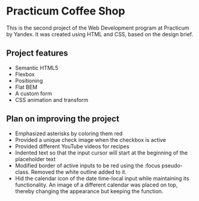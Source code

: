# Practicum Coffee Shop

This is the second project of the Web Development program at Practicum by Yandex. It was created using HTML and CSS, based on the design brief.

## Project features

- Semantic HTML5
- Flexbox
- Positioning
- Flat BEM
- A custom form
- CSS animation and transform

## Plan on improving the project

- Emphasized asterisks by coloring them red
- Provided a unique check image when the checkbox is active
- Provided different YouTube videos for recipes
- Indented text so that the input cursor will start at the beginning of the placeholder text
- Modified border of active inputs to be red using the :focus pseudo-class. Removed the white outline added to it.
- Hid the calendar icon of the date time-local input while maintaining its functionality. An image of a different calendar was placed on top, thereby changing the appearance but keeping the function.